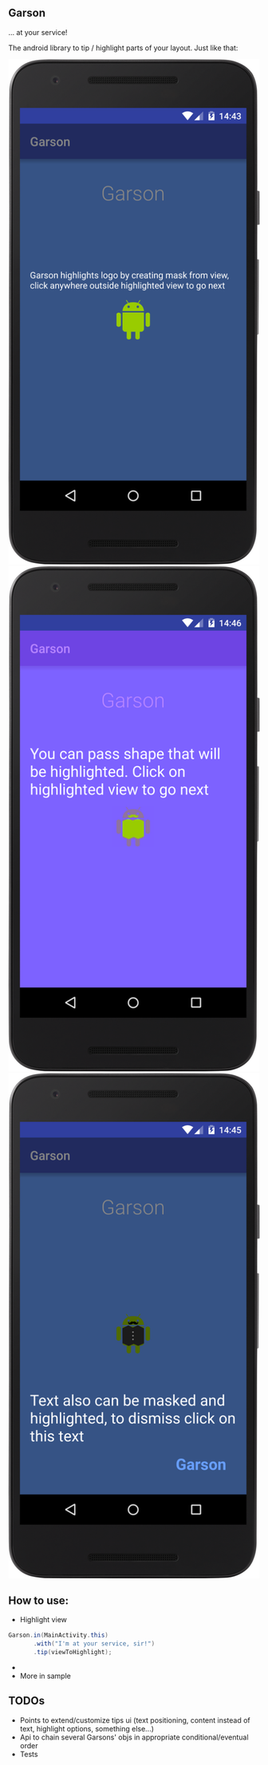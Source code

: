Garson
---
... at your service!

The android library to tip / highlight parts of your layout.
Just like that:

![](assets/screenshots/highlight_by_view_mask.png)
![](assets/screenshots/highlight_by_shape.png)
![](assets/screenshots/hightlight_text.png)

How to use:
---
- Highlight view
```java
Garson.in(MainActivity.this)
       .with("I'm at your service, sir!")
       .tip(viewToHighlight);
```
-
- More in sample

TODOs
---
- Points to extend/customize tips ui (text positioning, content instead of text, highlight options, something else...)
- Api to chain several Garsons' objs in appropriate conditional/eventual order
- Tests